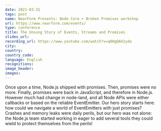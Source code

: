 ```yaml
---
date: 2021-03-31
tags: post
name: NearForm Presents: Node Core + Broken Promises workshop
url: https://www.nearform.com/events/
type: conference
title: The Unsung Story of Events, Streams and Promises
slides_url:
recording_url: https://www.youtube.com/watch?v=qOHgQAV2ydo
city: 
country: 
country_code: 
language: English
recognitions:
image_header:
images:
---
```


Once upon a time, Node.js shipped with promises. Then, promises were no more. Finally, promises were back in JavaScript, and therefore in Node.js. However much had change in node-land, and all Node APIs were either callbacks or based on the reliable EventEmitter. Our hero story starts here: how could we navigate a world of EventEmitters with just promises? Crashes and memory leaks were daily perils, but our hero was not alone: the Node.js team started working in eager to add several tools they could wield to protect themselves from the perils!
